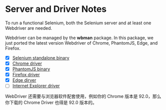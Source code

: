 # Server and Driver Notes

To run a functional Selenium, both the Selenium server and at least one Webdriver are needed.

Webdriver can be managed by the **wbman** package. In this package, we just ported the latest version Webdriver of Chrome, PhantomJS, Edge, and Firefox.

- [x] [Selenium standalone binary](http://selenium-release.storage.googleapis.com/index.html)
- [x] [Chrome driver](https://chromedriver.storage.googleapis.com/index.html)
- [x] [PhantomJS binary](http://phantomjs.org/download.html)
- [x] [Firefox driver](https://github.com/mozilla/geckodriver/releases)
- [x] [Edge dirver](https://developer.microsoft.com/en-us/microsoft-edge/tools/webdriver/)
- [ ] [Internet Explorer driver](https://github.com/SeleniumHQ/selenium/wiki/InternetExplorerDriver)

WebDriver 还需要与浏览器软件配套使用，例如你的 Chrome 版本是 92.0，那么你下载的 Chrome Driver 也得是 92.0 版本的。